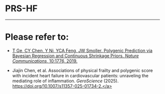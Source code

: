 # PRS-HF

___

# Please refer to:
+ <a href="https://github.com/getian107/PRScs">T Ge, CY Chen, Y Ni, YCA Feng, JW Smoller. Polygenic Prediction via Bayesian Regression and Continuous Shrinkage Priors. *Nature Communications*, 10:1776, 2019.</a>

+ <a>Jiajin Chen, et al. Associations of physical frailty and polygenic score with incident heart failure in cardiovascular patients: unraveling the mediating role of inflammation. *GeroScience* (2025). https://doi.org/10.1007/s11357-025-01734-2.</a>
